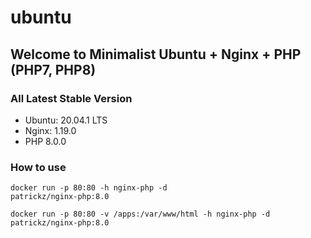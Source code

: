 # ubuntu

## Welcome to Minimalist Ubuntu + Nginx + PHP (PHP7, PHP8)

### All Latest Stable Version
- Ubuntu: 20.04.1 LTS
- Nginx: 1.19.0
- PHP 8.0.0

### How to use
<code>docker run -p 80:80 -h nginx-php -d patrickz/nginx-php:8.0</code>

<code>docker run -p 80:80 -v /apps:/var/www/html -h nginx-php -d patrickz/nginx-php:8.0</code>
